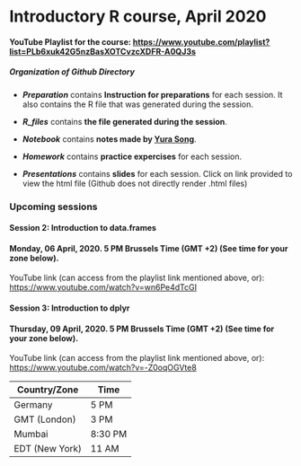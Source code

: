 # Introductory R course, April 2020

#### YouTube Playlist for the course: https://www.youtube.com/playlist?list=PLb6xuk42G5nzBasXOTCvzcXDFR-A0QJ3s

##### Organization of Github Directory

- ***Preparation*** contains **Instruction for preparations** for each session. It also contains the R file that was generated during the session.

- ***R_files*** contains **the file generated during the session**.

- ***Notebook*** contains **notes made by [Yura Song](https://github.com/yurasong)**.

- ***Homework*** contains **practice expercises** for each session.

- ***Presentations*** contains **slides** for each session. Click on link provided to view the html file (Github does not directly render .html files)

### Upcoming sessions

#### Session 2: Introduction to data.frames
#### Monday, 06 April, 2020. 5 PM Brussels Time (GMT +2) (**See time for your zone below**). 
YouTube link (can access from the playlist link mentioned above, or): https://www.youtube.com/watch?v=wn6Pe4dTcGI

#### Session 3: Introduction to dplyr
#### Thursday, 09 April, 2020. 5 PM Brussels Time (GMT +2) (**See time for your zone below**).
YouTube link (can access from the playlist link mentioned above, or): https://www.youtube.com/watch?v=-Z0oqOGVte8

Country/Zone | Time
--------|------
Germany | 5 PM
GMT (London) | 3 PM
Mumbai | 8:30 PM
EDT (New York) | 11 AM
